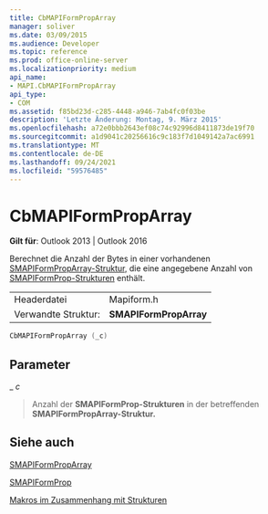 ```yaml
---
title: CbMAPIFormPropArray
manager: soliver
ms.date: 03/09/2015
ms.audience: Developer
ms.topic: reference
ms.prod: office-online-server
ms.localizationpriority: medium
api_name:
- MAPI.CbMAPIFormPropArray
api_type:
- COM
ms.assetid: f85bd23d-c285-4448-a946-7ab4fc0f03be
description: 'Letzte Änderung: Montag, 9. März 2015'
ms.openlocfilehash: a72e0bbb2643ef08c74c92996d8411873de19f70
ms.sourcegitcommit: a1d9041c20256616c9c183f7d1049142a7ac6991
ms.translationtype: MT
ms.contentlocale: de-DE
ms.lasthandoff: 09/24/2021
ms.locfileid: "59576485"
---
```

# <a name="cbmapiformproparray"></a>CbMAPIFormPropArray

  
  
**Gilt für**: Outlook 2013 | Outlook 2016 
  
Berechnet die Anzahl der Bytes in einer vorhandenen [SMAPIFormPropArray-Struktur,](smapiformproparray.md) die eine angegebene Anzahl von [SMAPIFormProp-Strukturen](smapiformprop.md) enthält. 
  
|||
|:-----|:-----|
|Headerdatei  <br/> |Mapiform.h  <br/> |
|Verwandte Struktur:  <br/> |**SMAPIFormPropArray** <br/> |
   
```cpp
CbMAPIFormPropArray (_c)
```

## <a name="parameters"></a>Parameter

 _ _c_
  
> Anzahl der **SMAPIFormProp-Strukturen** in der betreffenden **SMAPIFormPropArray-Struktur.** 
    
## <a name="see-also"></a>Siehe auch



[SMAPIFormPropArray](smapiformproparray.md)
  
[SMAPIFormProp](smapiformprop.md)


[Makros im Zusammenhang mit Strukturen](macros-related-to-structures.md)

